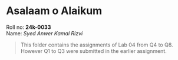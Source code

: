 # Asalaam o Alaikum
Roll no: **24k-0033**
<br>Name: *Syed Anwer Kamal Rizvi*

> This folder contains the assignments of Lab 04 from Q4 to Q8. However Q1 to Q3 were submitted in the earlier assignment.
